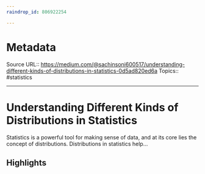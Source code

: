 ```yaml
---
raindrop_id: 806922254

---
```


# Metadata
Source URL:: https://medium.com/@sachinsoni600517/understanding-different-kinds-of-distributions-in-statistics-0d5ad820ed6a
Topics:: #statistics

---
# Understanding Different Kinds of Distributions in Statistics

Statistics is a powerful tool for making sense of data, and at its core lies the concept of distributions. Distributions in statistics help…

## Highlights
